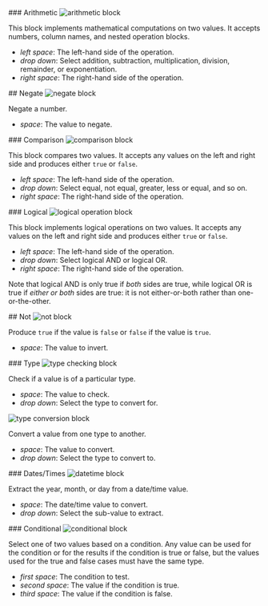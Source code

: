 <div id="arithmetic" markdown="1">
### Arithmetic

<img class="block" src="{{ 'en/img/op_arithmetic.svg' | relative_url }}" alt="arithmetic block"/>

This block implements mathematical computations on two values.
It accepts numbers, column names, and nested operation blocks.

- *left space*: The left-hand side of the operation.
- *drop down*: Select addition, subtraction, multiplication, division, remainder, or exponentiation.
- *right space*: The right-hand side of the operation.
</div>

<div id="negate" markdown="1">
## Negate

<img class="block" src="{{ 'en/img/op_negate.svg' | relative_url }}" alt="negate block"/>

Negate a number.

- *space*: The value to negate.
</div>

<div id="compare" markdown="1">
### Comparison

<img class="block" src="{{ 'en/img/op_compare.svg' | relative_url }}" alt="comparison block"/>

This block compares two values.
It accepts any values on the left and right side
and produces either `true` or `false`.

- *left space*: The left-hand side of the operation.
- *drop down*: Select equal, not equal, greater, less or equal, and so on.
- *right space*: The right-hand side of the operation.
</div>

<div id="logical" markdown="1">
### Logical

<img class="block" src="{{ 'en/img/op_logical.svg' | relative_url }}" alt="logical operation block"/>

This block implements logical operations on two values.
It accepts any values on the left and right side
and produces either `true` or `false`.

- *left space*: The left-hand side of the operation.
- *drop down*: Select logical AND or logical OR.
- *right space*: The right-hand side of the operation.

Note that logical AND is only true if *both* sides are true,
while logical OR is true if *either or both* sides are true:
it is not either-or-both rather than one-or-the-other.
</div>

<div id="not" markdown="1">
## Not

<img class="block" src="{{ 'en/img/op_not.svg' | relative_url }}" alt="not block"/>

Produce `true` if the value is `false` or `false` if the value is `true`.

- *space*: The value to invert.
</div>

<div id="type" markdown="1">
### Type

<img class="block" src="{{ 'en/img/op_type.svg' | relative_url }}" alt="type checking block"/>

Check if a value is of a particular type.

- *space*: The value to check.
- *drop down*: Select the type to convert for.

<img class="block" src="{{ 'en/img/op_convert.svg' | relative_url }}" alt="type conversion block"/>

Convert a value from one type to another.

- *space*: The value to convert.
- *drop down*: Select the type to convert to.
</div>

<div id="datetime" markdown="1">
### Dates/Times

<img class="block" src="{{ 'en/img/op_datetime.svg' | relative_url }}" alt="datetime block"/>

Extract the year, month, or day from a date/time value.

- *space*: The date/time value to convert.
- *drop down*: Select the sub-value to extract.
</div>

<div id="conditional" markdown="1">
### Conditional

<img class="block" src="{{ 'en/img/op_conditional.svg' | relative_url }}" alt="conditional block"/>

Select one of two values based on a condition.
Any value can be used for the condition or for the results if the condition is true or false,
but the values used for the true and false cases must have the same type.

- *first space*: The condition to test.
- *second space*: The value if the condition is true.
- *third space*: The value if the condition is false.
</div>
